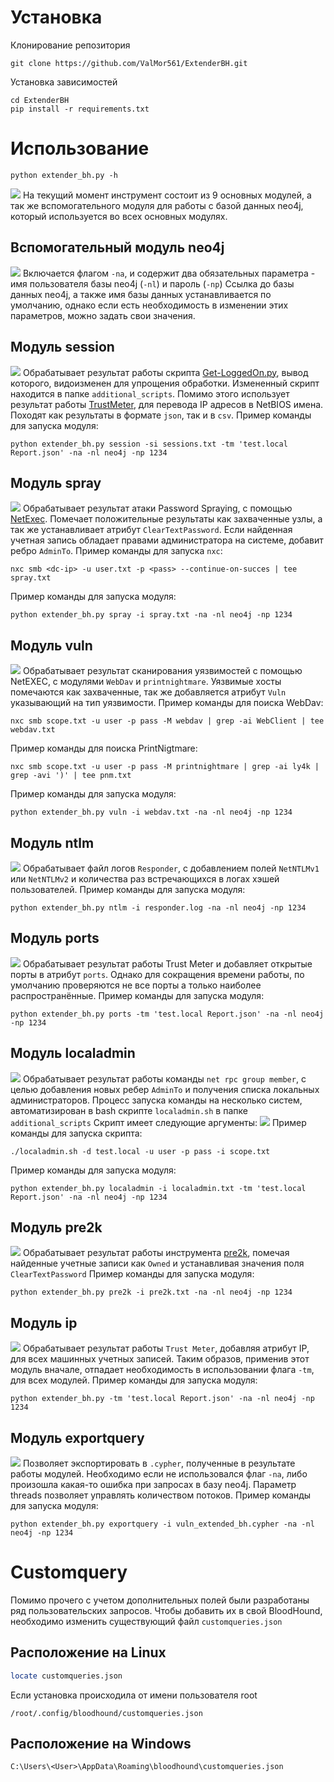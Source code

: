 # Установка
Клонирование репозитория
```
git clone https://github.com/ValMor561/ExtenderBH.git
```
Установка зависимостей
```
cd ExtenderBH
pip install -r requirements.txt
```
# Использование
```
python extender_bh.py -h
```
![](img/general_help.png)
На текущий момент инструмент состоит из 9 основных модулей, а так же вспомогательного модуля для работы с базой данных neo4j, который используется во всех основных модулях.
## Вспомогательный модуль neo4j
![](img/neo4j_help.png)
Включается флагом `-na`, и содержит два обязательных параметра - имя пользователя базы neo4j (`-nl`) и пароль (`-np`)
Ссылка до базы данных neo4j, а также имя базы данных устанавливается по умолчанию, однако если есть необходимость в изменении этих параметров, можно задать свои значения.
## Модуль session
![](img/session_help.png)
Обрабатывает результат работы скрипта [Get-LoggedOn.py](https://gist.icoder.workers.dev/GeisericII/6849bc86620c7a764d88502df5187bd0), вывод которого, видоизменен для упрощения обработки. Измененный скрипт находится в папке `additional_scripts`. 
Помимо этого использует результат работы [TrustMeter](https://zeronetworks.com/platform/trustmeter), для перевода IP адресов в NetBIOS имена. Походят как результаты в формате `json`, так и в `csv`.
Пример команды для запуска модуля:
```
python extender_bh.py session -si sessions.txt -tm 'test.local Report.json' -na -nl neo4j -np 1234
```
## Модуль spray
![](img/spray_help.png)
Обрабатывает результат атаки Password Spraying, с помощью [NetExec](https://github.com/Pennyw0rth/NetExec). Помечает положительные результаты как захваченные узлы, а так же устанавливает атрибут `ClearTextPassword`. 
Если найденная учетная запись обладает правами администратора на системе, добавит ребро `AdminTo`. 
Пример команды для запуска `nxc`:
```
nxc smb <dc-ip> -u user.txt -p <pass> --continue-on-succes | tee spray.txt
```
Пример команды для запуска модуля:
```
python extender_bh.py spray -i spray.txt -na -nl neo4j -np 1234
```
## Модуль vuln
![](img/vuln_help.png)
Обрабатывает результат сканирования уязвимостей с помощью NetEXEC, с модулями `WebDav` и `printnightmare`. Уязвимые хосты помечаются как захваченные, так же добавляется атрибут `Vuln` указывающий на тип уязвимости.
Пример команды для поиска WebDav:
```
nxc smb scope.txt -u user -p pass -M webdav | grep -ai WebClient | tee webdav.txt
```
Пример команды для поиска PrintNigtmare:
```
nxc smb scope.txt -u user -p pass -M printnightmare | grep -ai ly4k | grep -avi ')' | tee pnm.txt
```
Пример команды для запуска модуля:
```
python extender_bh.py vuln -i webdav.txt -na -nl neo4j -np 1234
```
## Модуль ntlm
![](img/ntlm_help.png)
Обрабатывает файл логов `Responder`, с добавлением полей `NetNTLMv1` или `NetNTLMv2` и количества раз встречающихся в логах хэшей пользователей.
Пример команды для запуска модуля:
```
python extender_bh.py ntlm -i responder.log -na -nl neo4j -np 1234
```
## Модуль ports
![](img/ports_help.png)
Обрабатывает результат работы Trust Meter и добавляет открытые порты в атрибут `ports`. Однако для сокращения времени работы, по умолчанию проверяются не все порты а только наиболее распространённые.
Пример команды для запуска модуля:
```
python extender_bh.py ports -tm 'test.local Report.json' -na -nl neo4j -np 1234
```
## Модуль localadmin
![](img/localadmin_help.png)
Обрабатывает результат работы команды `net rpc group member`, с целью добавления новых ребер `AdminTo` и получения списка локальных администраторов. 
Процесс запуска команды на несколько систем, автоматизирован в bash скрипте `localadmin.sh` в папке `additional_scripts`
Скрипт имеет следующие аргументы:
![](img/script_help.png)
Пример команды для запуска скрипта:
```
./localadmin.sh -d test.local -u user -p pass -i scope.txt
```
Пример команды для запуска модуля:
```
python extender_bh.py localadmin -i localadmin.txt -tm 'test.local Report.json' -na -nl neo4j -np 1234
```
## Модуль pre2k
![](img/pre2k_help.png)
Обрабатывает результат работы инструмента [pre2k](https://github.com/garrettfoster13/pre2k), помечая найденные учетные записи как `Owned` и устанавливая значения поля `ClearTextPassword`
Пример команды для запуска модуля:
```
python extender_bh.py pre2k -i pre2k.txt -na -nl neo4j -np 1234
```
## Модуль ip
![](img/ip_help.png)
Обрабатывает результат работы `Trust Meter`, добавляя атрибут IP, для всех машинных учетных записей. Таким образов, применив этот модуль вначале, отпадает необходимость в использовании флага `-tm`, для всех модулей.
Пример команды для запуска модуля:
```
python extender_bh.py -tm 'test.local Report.json' -na -nl neo4j -np 1234
```
## Модуль exportquery
![](img/exportquery_help.png)
Позволяет экспортировать в `.cypher`, полученные в результате работы модулей. Необходимо если не использовался флаг `-na`, либо произошла какая-то ошибка при запросах в базу neo4j.
Параметр threads позволяет управлять количеством потоков.
Пример команды для запуска модуля:
```
python extender_bh.py exportquery -i vuln_extended_bh.cypher -na -nl neo4j -np 1234
```
# Customquery
Помимо прочего с учетом дополнительных полей были разработаны ряд пользовательских запросов. Чтобы добавить их в свой BloodHound, необходимо изменить существующий файл `customqueries.json`
## Расположение на Linux
```sh
locate customqueries.json
```
Если установка происходила от имени пользователя root
```
/root/.config/bloodhound/customqueries.json
```
## Расположение на Windows
```
C:\Users\<User>\AppData\Roaming\bloodhound\customqueries.json
```